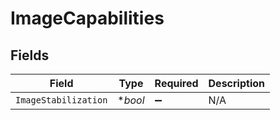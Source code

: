# ImageCapabilities


## Fields

| Field                | Type                 | Required             | Description          |
| -------------------- | -------------------- | -------------------- | -------------------- |
| `ImageStabilization` | **bool*              | :heavy_minus_sign:   | N/A                  |